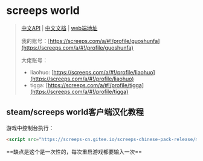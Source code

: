 # screeps world

> [中文API](https://screeps-cn.gitee.io/api/) | [中文文档](https://screeps-cn.gitee.io/) | [web端地址](https://screeps.com/)
>
> 我的账号：[https://screeps.com/a/#!/profile/guoshunfa](https://screeps.com/a/#!/profile/guoshunfa)
>
> 大佬账号：
>
> - liaohuo: [https://screeps.com/a/#!/profile/liaohuo](https://screeps.com/a/#!/profile/liaohuo)
> - tigga: [https://screeps.com/a/#!/profile/tigga](https://screeps.com/a/#!/profile/tigga)

## steam/screeps world客户端汉化教程

游戏中控制台执行：

```html
<script src="https://screeps-cn.gitee.io/screeps-chinese-pack-release/main.js" async defer></script>
```

==缺点是这个是一次性的，每次重启游戏都要输入一次==